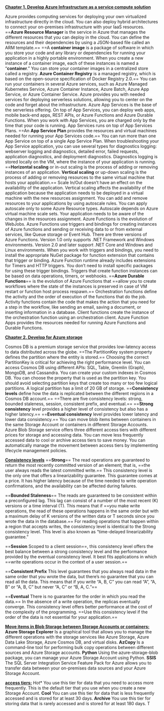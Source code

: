 **<u>Chapter 1. Develop Azure Infrastructure as a service compute solution</u>**

Azure provides computing services for deploying your own virtualized infrastructure directly in the cloud. You can also deploy hybrid architectures to connect your on-premises infrastructure with your IaaS resources.
==**Azure Resource Manager** is the service in Azure that manages the different resources that you can deploy in the cloud. You can define the resources and their dependencies by using a JSON-based file called an ARM template.==
==A **container image** is a package of software in which you store your code and any library or dependencies for running your application in a highly portable environment.
When you create a new instance of a container image, each of these instances is named a “**container**.”
You can store your container images in a centralized store called a registry.
**Azure Container Registry** is a managed registry, which is based on the open-source specification of Docker Registry 2.0.==
You can run your containers in several Azure services, such as Azure Managed Kubernetes Service, Azure Container Instance, Azure Batch, Azure App Service, or Azure Container Service.
Azure provides you with needed services for deploying serverless solutions, allowing you to center on the code and forget about the infrastructure.
Azure App Services is the base of the serverless offering. On top of App Services, you can deploy web apps, mobile back-end apps, REST APIs, or Azure Functions and Azure Durable Functions.
When you work with App Services, you are charged only by the time that your code is running.
App Services runs on top of App Services Plans.
==An **App Service Plan** provides the resources and virtual machines needed for running your App Services code.==
You can run more than one App Service on top of a single App Service Plan.
When troubleshooting your App Service application, you can use several types for diagnostics logging: webserver logging and diagnostics, detailed error, failed requests, application diagnostics, and deployment diagnostics.
Diagnostics logging is stored locally on the VM, where the instance of your application is running.
==**Horizontal scaling** or in-out scaling is the process of adding or removing instances of an application.
**Vertical scaling** or up-down scaling is the process of adding or removing resources to the same virtual machine that hosts your application.==
Scale In/Out doesn’t have an effect on the availability of the application.
Vertical scaling affects the availability of the application because the application needs to be deployed in a virtual machine with the new resources assignment.
You can add and remove resources to your applications by using autoscale rules.
You can apply autoscale only to some Azure Resource types.
Autoscale depends on Azure virtual machine scale sets.
Your application needs to be aware of the changes in the resources assignment.
Azure Functions is the evolution of WebJobs.
Azure Functions use triggers and bindings for creating instances of Azure functions and sending or receiving data to or from external services, like Queue storage or Event Hub.
There are three versions of Azure Functions. Version 1.0 only supports .NET Framework and Windows environments. Version 2.0 and later support .NET Core and Windows and Linux environments.
When you work with triggers and bindings, you need to install the appropriate NuGet package for function extension that contains that trigger or binding.
Azure Function runtime already includes extensions for Timers and HTTP triggers. You don’t need to install specific packages for using these trigger bindings.
Triggers that create function instances can be based on data operations, timers, or webhooks.
==**Azure Durable Functions**== is the evolution of Azure Functions that ==allow you to create workflows where the state of the instances is preserved in case of VM restart or function host process respawn.==
Orchestration functions define the activity and the order of execution of the functions that do the job.
Activity functions contain the code that makes the action that you need for a step in the workflow, like sending an email, saving a document, or inserting information in a database.
Client functions create the instance of the orchestration function using an orchestration client.
Azure Function Apps provides the resources needed for running Azure Functions and Durable Functions.

**<u>Chapter 2. Develop for Azure storage</u>**

Cosmos DB is a premium storage service that provides low-latency access to data distributed across the globe.
==The PartitionKey system property defines the partition where the entity is stored.==
Choosing the correct PartitionKey is critical for achieving the right performance level.
You can access Cosmos DB using different APIs: SQL, Table, Gremlin (Graph), MongoDB, and Cassandra.
You can create your custom indexes in Cosmos DB.
You can choose the property that is used as the partition key.
You should avoid selecting partition keys that create too many or too few logical partitions.
A logical partition has a limit of 20 GB of storage.
==**Consistency levels** define how the data is replicated between the different regions in a Cosmos DB account.==
==There are five consistency levels: strong, bounded staleness, session, consistent prefix, and eventual.==
==**Strong consistency** level provides a higher level of consistency but also has a higher latency.==
==**Eventual consistency** level provides lower latency and lower data consistency.==
You can move blob items between containers in the same Storage Account or containers in different Storage Accounts.
Azure Blob Storage service offers three different access tiers with different prices for storage and accessing data.
You can move less frequently accessed data to cool or archive access tiers to save money.
You can automatically manage the movement between access tiers by implementing lifecycle management policies.

<u>**Consistency levels**</u> 
==**Strong**== The read operations are guaranteed to return the most recently committed version of an element; that is, ==the user always reads the latest committed write.== This consistency level is the only one that offers a linearizability guarantee. This guarantee comes at a price. It has higher latency because of the time needed to write operation confirmations, and the availability can be affected during failures.

==**Bounded Staleness**== The reads are guaranteed to be consistent within a preconfigured lag. This lag can consist of a number of the most recent (K) versions or a time interval (T). This means that if ==you make write operations, the read of these operations happens in the same order but with a maximum delay of K versions of the written data or T seconds since you wrote the data in the database.== For reading operations that happen within a region that accepts writes, the consistency level is identical to the Strong consistency level. This level is also known as “time-delayed linearizability guarantee.”

==**Session** Scoped to a client session==, this consistency level offers the best balance between a strong consistency level and the performance provided by the eventual consistency level. It best fits applications in which ==write operations occur in the context of a user session.==

==**Consistent Prefix** This level guarantees that you always read data in the same order that you wrote the data, but there’s no guarantee that you can read all the data. This means that if you write “A, B, C” you can read “A”, “A, B” or “A, B, C” but never “A, C” or “B, A, C.”==

==**Eventual** There is no guarantee for the order in which you read the data.== In the absence of a write operation, the replicas eventually converge. This consistency level offers better performance at the cost of the complexity of the programming. ==Use this consistency level if the order of the data is not essential for your application.==

<u>**Move items in Blob Storage between Storage Accounts or containers:**</u>
**Azure Storage Explorer** Is a graphical tool that allows you to manage the different operations with the storage services like Azure Storage, Azure Data Lake Storage, Azure Cosmos DB, and virtual disks.
**AzCopy** Is a command-line tool for performing bulk copy operations between different sources and Azure Storage accounts.
**Python** Using the azure-storage-blob package, you can manage your Azure Storage Account using Python.
**SSIS** The SQL Server Integration Service Feature Pack for Azure allows you to transfer data between your on-premises data sources and your Azure Storage Account.

**<u>access tiers:</u>**
*Hot** You use this tier for data that you need to access more frequently. This is the default tier that you use when you create a new Storage Account.
**Cool** You can use this tier for data that is less frequently accessed and is stored for at least 30 days.
**Archive** You use this tier for storing data that is rarely accessed and is stored for at least 180 days. T